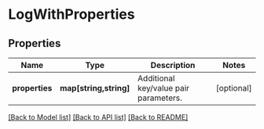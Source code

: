 # LogWithProperties

## Properties
Name | Type | Description | Notes
------------ | ------------- | ------------- | -------------
**properties** | **map[string,string]** | Additional key/value pair parameters. | [optional] 

[[Back to Model list]](../README.md#documentation-for-models) [[Back to API list]](../README.md#documentation-for-api-endpoints) [[Back to README]](../README.md)


